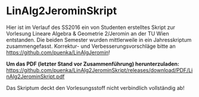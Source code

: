 # LinAlg2JerominSkript
Hier ist im Verlauf des SS2016 ein von Studenten erstelltes Skript zur Vorlesung Lineare Algebra & Geometrie 2/Jeromin an der TU Wien entstanden. Die beiden Semester wurden mittlerweile in ein Jahresskriptum zusammengefasst. Korrektur- und Verbesserungsvorschläge bitte an <https://github.com/puenka/LinAlgJeromin>!

**Um das PDF (letzter Stand vor Zusammenführung) herunterzuladen:** <https://github.com/puenka/LinAlg2JerominSkript/releases/download/PDF/LinAlg2JerominSkript.pdf>

Das Skriptum deckt den Vorlesungsstoff nicht verbindlich vollständig ab!
